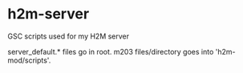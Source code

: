 # h2m-server
GSC scripts used for my H2M server

server_default.* files go in root.
m203 files/directory goes into 'h2m-mod/scripts'.

